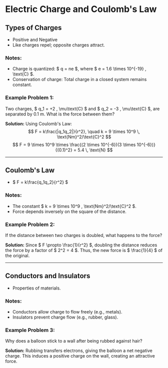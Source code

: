 # Electric Charge and Coulomb's Law

## Types of Charges
- Positive and Negative
- Like charges repel; opposite charges attract.

### Notes:
- Charge is quantized: $ q = ne $, where $ e = 1.6 \times 10^{-19} \, \text{C} $.
- Conservation of charge: Total charge in a closed system remains constant.

### Example Problem 1:
Two charges, $ q_1 = +2 \, \mu\text{C} $ and $ q_2 = -3 \, \mu\text{C} $, are separated by 0.1 m. What is the force between them?

**Solution:**
Using Coulomb's Law:
$$
F = k\frac{|q_1q_2|}{r^2}, \quad k = 9 \times 10^9 \, \text{Nm}^2/\text{C}^2
$$
$$
F = 9 \times 10^9 \times \frac{(2 \times 10^{-6})(3 \times 10^{-6})}{(0.1)^2} = 5.4 \, \text{N}
$$

---

## Coulomb's Law
- $ F = k\frac{q_1q_2}{r^2} $

### Notes:
- The constant $ k = 9 \times 10^9 \, \text{Nm}^2/\text{C}^2 $.
- Force depends inversely on the square of the distance.

### Example Problem 2:
If the distance between two charges is doubled, what happens to the force?

**Solution:**
Since $ F \propto \frac{1}{r^2} $, doubling the distance reduces the force by a factor of $ 2^2 = 4 $. Thus, the new force is $ \frac{1}{4} $ of the original.

---

## Conductors and Insulators
- Properties of materials.

### Notes:
- Conductors allow charge to flow freely (e.g., metals).
- Insulators prevent charge flow (e.g., rubber, glass).

### Example Problem 3:
Why does a balloon stick to a wall after being rubbed against hair?

**Solution:**
Rubbing transfers electrons, giving the balloon a net negative charge. This induces a positive charge on the wall, creating an attractive force.